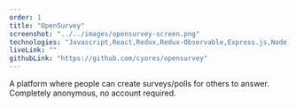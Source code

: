 ```yaml
---
order: 1
title: "OpenSurvey"
screenshot: "../../images/opensurvey-screen.png"
technologies: "Javascript,React,Redux,Redux-Observable,Express.js,Node.js,PostgreSQL,HTML,CSS"
liveLink: ""
githubLink: "https://github.com/cyores/opensurvey"
---
```

A platform where people can create surveys/polls for others to answer. Completely anonymous, no account required.
